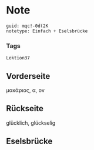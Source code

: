 # Note
```
guid: mqc!-0d(2K
notetype: Einfach + Eselsbrücke
```

### Tags
```
Lektion37
```

## Vorderseite
μακάριος, α, ον

## Rückseite
glücklich, glückselig

## Eselsbrücke

